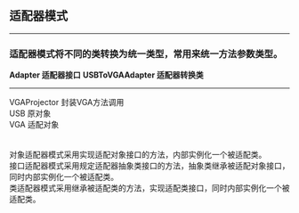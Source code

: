 ## 适配器模式

---
### 适配器模式将不同的类转换为统一类型，常用来统一方法参数类型。

 **Adapter 适配器接口** 
 **USBToVGAAdapter 适配器转换类**

---
VGAProjector 封装VGA方法调用 \
USB 原对象 \
VGA 适配对象 \
\
\
对象适配器模式采用实现适配对象接口的方法，内部实例化一个被适配类。 \
接口适配器模式采用规定适配器抽象类接口的方法，抽象类继承被适配对象接口，同时内部实例化一个被适配类。 \
类适配器模式采用继承被适配类的方法，实现适配类接口，同时内部实例化一个被适配类。